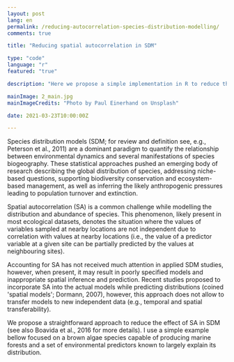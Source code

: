 ```yaml
---
layout: post
lang: en
permalink: /reducing-autocorrelation-species-distribution-modelling/
comments: true

title: "Reducing spatial autocorrelation in SDM"

type: "code"
language: "r"
featured: "true"

description: "Here we propose a simple implementation in R to reduce the negative effect of spatial autocorrelation in Species Distribution Modelling"

mainImage: 2_main.jpg
mainImageCredits: "Photo by Paul Einerhand on Unsplash"

date: 2021-03-23T10:00:00Z

---
```


Species distribution models (SDM; for review and definition see, e.g., Peterson et al., 2011) are a dominant paradigm to quantify the relationship between environmental dynamics and several manifestations of species biogeography. These statistical approaches pushed an emerging body of research describing the global distribution of species, addressing niche-based questions, supporting biodiversity conservation and ecosystem-based management, as well as inferring the likely anthropogenic pressures leading to population turnover and extinction.

Spatial autocorrelation (SA) is a common challenge while modelling the distribution and abundance of species. This phenomenon, likely present in most ecological datasets, denotes the situation where the values of variables sampled at nearby locations are not independent due to correlation with values at nearby locations (i.e., the value of a predictor variable at a given site can be partially predicted by the values at neighbouring sites).

Accounting for SA has not received much attention in applied SDM studies, however, when present, it may result in poorly specified models and inappropriate spatial inference and prediction. Recent studies proposed to incorporate SA into the actual models while predicting distributions (coined 'spatial models'; Dormann, 2007), however, this approach does not allow to transfer models to new independent data (e.g., temporal and spatial transferability).

We propose a straightforward approach to reduce the effect of SA in SDM (see also Boavida et al., 2016 for more details). I use a simple example bellow focused on a brown algae species capable of producing marine forests and a set of environmental predictors known to largely explain its distribution.
